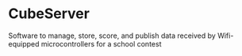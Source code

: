 # CubeServer
Software to manage, store, score, and publish data received by Wifi-equipped microcontrollers for a school contest
